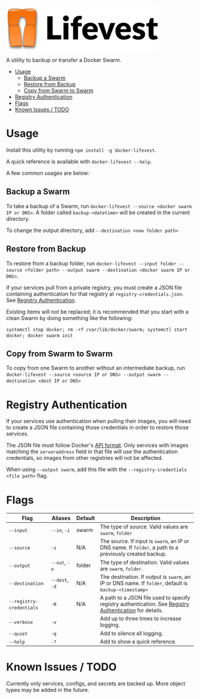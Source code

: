 ![](images/lifevestlogo.png)

A utility to backup or transfer a Docker Swarm.


<!-- TOC START min:1 max:3 link:true asterisk:false update:true -->
- [Usage](#usage)
  - [Backup a Swarm](#backup-a-swarm)
  - [Restore from Backup](#restore-from-backup)
  - [Copy from Swarm to Swarm](#copy-from-swarm-to-swarm)
- [Registry Authentication](#registry-authentication)
- [Flags](#flags)
- [Known Issues / TODO](#known-issues--todo)
<!-- TOC END -->


# Usage

Install this utility by running `npm install -g docker-lifevest`.

A quick reference is available with `docker-lifevest --help`.

A few common usages are below:

## Backup a Swarm
To take a backup of a Swarm, run `docker-lifevest --source <docker swarm IP or DNS>`. A folder called `backup-<datetime>` will be created in the current directory.

To change the output directory, add `--destination <new folder path>`

## Restore from Backup
To restore from a backup folder, run `docker-lifevest --input folder --source <folder path> --output swarm --destination <docker swarm IP or DNS>`.

If your services pull from a private registry, you must create a JSON file containing authentication for that registry at `registry-credentials.json`. See [Registry Authentication](#registry-authentication).

Existing items will not be replaced; it is recommended that you start with a clean Swarm by doing something like the following:
```
systemctl stop docker; rm -rf /var/lib/docker/swarm; systemctl start docker; docker swarm init
```

## Copy from Swarm to Swarm
To copy from one Swarm to another without an intermediate backup, run `docker-lifevest --source <source IP or DNS> --output swarm --destination <dest IP or DNS>`

# Registry Authentication
If your services use authentication when pulling their images, you will need to create a JSON file containing those credentials in order to restore those services.

The JSON file must follow Docker's [API format](https://docs.docker.com/engine/api/v1.37/#section/Authentication). Only services with images matching the `serveraddress` field in that file will use the authentication credentials, so images from other registries will not be affected.

When using `--output swarm`, add this file with the `--registry-credentials <file path>` flag.

# Flags

| Flag                 | Aliases | Default | Description                                                                                                                         |
| -------------------- | ------- | ------- | ----------------------------------------------------------------------------------------------------------------------------------- |
| `--input`                | `--in`, `-i`   | swarm   | The type of source. Valid values are `swarm`, `folder`                                                                              |
| `--source`               | `-s`       | N/A     | The source. If input is `swarm`, an IP or DNS name. If `folder`, a path to a previously created backup.                             |
| `--output`               | `--out`, `-o`  | folder  | The type of destination. Valid values are `swarm`, `folder`.                                                                        |
| `--destination`          | `--dest`, `-d` | N/A     | The destination. If output is `swarm`, an IP or DNS name. If `folder`, default is `backup-<timestamp>`                              |
| `--registry-credentials` | `-R`       | N/A     | A path to a JSON file used to specify registry authentication. See [Registry Authentication](#registry-authentication) for details. |
| `--verbose`              | `-v`       |         | Add up to three times to increase logging.                                                                                          |
| `--quiet`                | `-q`       |         | Add to silence all logging.                                                                                                         |
| `--help`                 | `-?`        |         | Add to show a quick reference.                                                                                                      |

# Known Issues / TODO

Currently only services, configs, and secrets are backed up. More object types may be added in the future.
